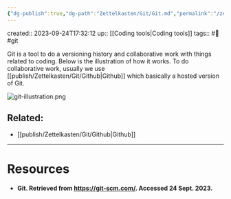 ```yaml
---
{"dg-publish":true,"dg-path":"Zettelkasten/Git/Git.md","permalink":"/zettelkasten/git/git/","dgHomeLink":true,"dgShowBacklinks":true,"dgShowLocalGraph":true,"dgShowInlineTitle":true,"dgShowFileTree":true,"dgEnableSearch":true,"dgShowToc":true,"dgLinkPreview":true,"dgShowTags":true,"noteIcon":1}
---
```



created:: 2023-09-24T17:32:12
up:: [[Coding tools\|Coding tools]]
tags:: #🌱 #git

Git is a tool to do a versioning history and collaborative work with things related to coding. Below is the illustration of how it works. To do collaborative work, usually we use [[publish/Zettelkasten/Git/Github\|Github]] which basically a hosted version of Git.

![git-illustration.png](/img/user/publish/_images/git-illustration.png)

## Related:

- [[publish/Zettelkasten/Git/Github\|Github]]

---
# Resources

- #### Git. Retrieved from https://git-scm.com/. Accessed 24 Sept. 2023.
